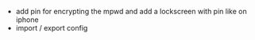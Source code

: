 - add pin for encrypting the mpwd and add a lockscreen with pin like on iphone
- import / export config